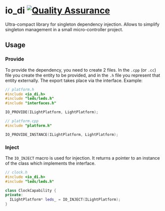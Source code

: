 # io_di [![Quality Assurance](https://github.com/MyrtIO/io_di/actions/workflows/qa.yaml/badge.svg)](https://github.com/MyrtIO/io_di/actions/workflows/qa.yaml)

Ultra-compact library for singleton dependency injection. Allows to simplify singleton management in a small micro-controller project.

## Usage

### Provide

To provide the dependency, you need to create 2 files. In the `.cpp` (or `.cc`) file you create the entity to be provided, and in the `.h` file you represent that entity externally. The export takes place via the interface. Example:

```cpp
// platform.h
#include <io_di.h>
#include "leds/leds.h"
#include "interfaces.h"

IO_PROVIDE(ILightPlatform, LightPlatform);
```

```cpp
// platform.cpp
#include "platform.h"

IO_PROVIDE_INSTANCE(ILightPlatform, LightPlatform);
```

### Inject

The `IO_INJECT` macro is used for injection. It returns a pointer to an instance of the class which implements the interface.

```cpp
// clock.h
#include <io_di.h>
#include "leds/leds.h"

class ClockCapability {
private:
  ILightPlatform* leds_ = IO_INJECT(ILightPlatform);
}
```
